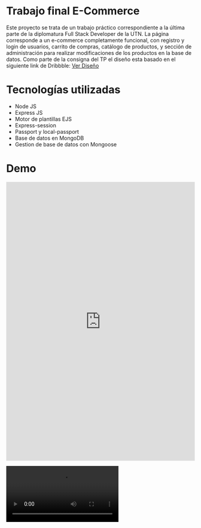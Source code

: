 # Trabajo final E-Commerce

Este proyecto se trata de un trabajo práctico correspondiente a la última parte de la diplomatura Full Stack Developer de la UTN. La página corresponde a un e-commerce completamente funcional, con registro y login de usuarios, carrito de compras, catálogo de productos, y sección de administración para realizar modificaciones de los productos en la base de datos. Como parte de la consigna del TP el diseño esta basado en el siguiente link de Dribbble: <a href="https://dribbble.com/shots/20743352-Fashion-E-commerce-Landing-Page">Ver Diseño</a>

# Tecnologías utilizadas

* Node JS
* Express JS
* Motor de plantillas EJS
* Express-session
* Passport y local-passport
* Base de datos en MongoDB
* Gestion de base de datos con Mongoose

# Demo

<iframe src="https://www.linkedin.com/embed/feed/update/urn:li:ugcPost:7090127559899672577" height="747" width="504" frameborder="0" allowfullscreen="" title="Publicación integrada"></iframe>

<video controls="" autoplay="" name="media"><source src="https://dms.licdn.com/playlist/vid/D4D05AQE40yCxYgTRUw/mp4-640p-30fp-crf28/0/1690418234043?e=1692640800&amp;v=beta&amp;t=bGb9eG_FGgdUdeqfsv5rek2IdRfmIBkkY7rNkxih7jY" type="video/mp4"></video>
